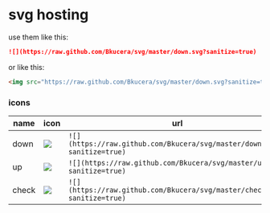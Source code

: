 # svg hosting

use them like this:

```markdown
![](https://raw.github.com/Bkucera/svg/master/down.svg?sanitize=true)
```

or like this:

```markdown
<img src="https://raw.github.com/Bkucera/svg/master/down.svg?sanitize=true"/>
```

### icons
name|icon|url
-|-|-
down | <img src="https://raw.github.com/Bkucera/svg/master/down.svg?sanitize=true"/>|`![](https://raw.github.com/Bkucera/svg/master/down.svg?sanitize=true)`
up|<img src="https://raw.github.com/Bkucera/svg/master/up.svg?sanitize=true"/>|`![](https://raw.github.com/Bkucera/svg/master/up.svg?sanitize=true)`
check|<img src="https://raw.github.com/Bkucera/svg/master/check.svg?sanitize=true"/>|`![](https://raw.github.com/Bkucera/svg/master/check.svg?sanitize=true)`
